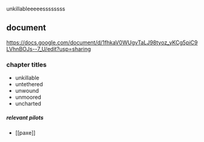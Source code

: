 unkillableeeeessssssss
## document
https://docs.google.com/document/d/1fhkaV0WUgvTaLJ98tyoz_yKCg5piC9LVhnBOJs--7_U/edit?usp=sharing
### chapter titles
- unkillable
- untethered
- unwound
- unmoored
- uncharted

##### relevant pilots
- [[paxe]]
